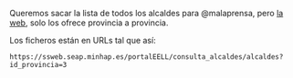 Queremos sacar la lista de todos los alcaldes para @malaprensa, pero [la web](https://ssweb.seap.minhap.es/portalEELL/consulta_alcaldes), solo los ofrece provincia a provincia.

Los ficheros están en URLs tal que así:

    https://ssweb.seap.minhap.es/portalEELL/consulta_alcaldes/alcaldes?id_provincia=3

